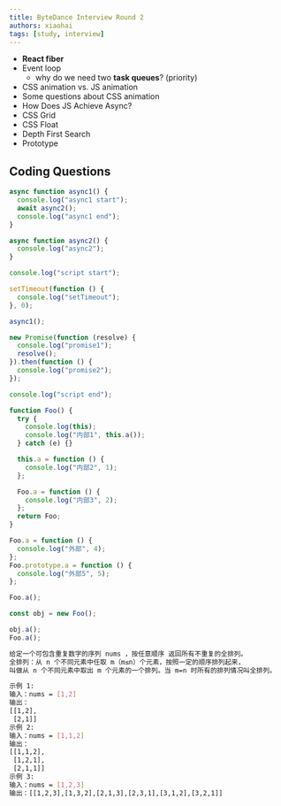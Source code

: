 ```yaml
---
title: ByteDance Interview Round 2
authors: xiaohai
tags: [study, interview]
---
```


- **React fiber**
- Event loop
  - why do we need two **task queues**? (priority)
- CSS animation vs. JS animation
- Some questions about CSS animation
- How Does JS Achieve Async?
- CSS Grid
- CSS Float
- Depth First Search
- Prototype

<!-- truncate -->

## Coding Questions

```js title="event loop question"
async function async1() {
  console.log("async1 start");
  await async2();
  console.log("async1 end");
}

async function async2() {
  console.log("async2");
}

console.log("script start");

setTimeout(function () {
  console.log("setTimeout");
}, 0);

async1();

new Promise(function (resolve) {
  console.log("promise1");
  resolve();
}).then(function () {
  console.log("promise2");
});

console.log("script end");
```

```js title="prototype question"
function Foo() {
  try {
    console.log(this);
    console.log("内部1", this.a());
  } catch (e) {}

  this.a = function () {
    console.log("内部2", 1);
  };

  Foo.a = function () {
    console.log("内部3", 2);
  };
  return Foo;
}

Foo.a = function () {
  console.log("外部", 4);
};
Foo.prototype.a = function () {
  console.log("外部5", 5);
};

Foo.a();

const obj = new Foo();

obj.a();
Foo.a();
```

```bash title="Algorithm"
给定一个可包含重复数字的序列 nums ，按任意顺序 返回所有不重复的全排列。
全排列：从 n 个不同元素中任取 m（m≤n）个元素，按照一定的顺序排列起来，
叫做从 n 个不同元素中取出 m 个元素的一个排列。当 m=n 时所有的排列情况叫全排列。

示例 1:
输入：nums = [1,2]
输出：
[[1,2],
 [2,1]]
示例 2:
输入：nums = [1,1,2]
输出：
[[1,1,2],
 [1,2,1],
 [2,1,1]]
示例 3:
输入：nums = [1,2,3]
输出：[[1,2,3],[1,3,2],[2,1,3],[2,3,1],[3,1,2],[3,2,1]]
```
